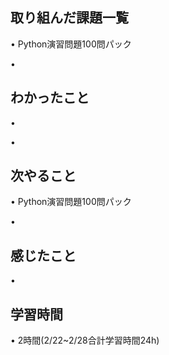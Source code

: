 ## 取り組んだ課題一覧
• Python演習問題100問パック

• 

## わかったこと
• 

• 
## 次やること
•  Python演習問題100問パック

• 

## 感じたこと
• 

## 学習時間
• 2時間(2/22~2/28合計学習時間24h)
